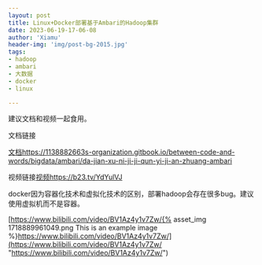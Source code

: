 ```yaml
---
layout: post
title: Linux+Docker部署基于Ambari的Hadoop集群
date: 2023-06-19-17-06-08
author: 'Xiamu'
header-img: 'img/post-bg-2015.jpg'
tags:
- hadoop
- ambari
- 大数据
- docker
- linux

---
```

建议文档和视频一起食用。

文档链接

[文档https://1138882663s-organization.gitbook.io/between-code-and-words/bigdata/ambari/da-jian-xu-ni-ji-ji-qun-yi-ji-an-zhuang-ambari](https://1138882663s-organization.gitbook.io/between-code-and-words/bigdata/ambari/da-jian-xu-ni-ji-ji-qun-yi-ji-an-zhuang-ambari "文档")

视频链接[视频https://b23.tv/YdYulVJ](https://b23.tv/YdYulVJ "视频")

docker因为容器化技术和虚拟化技术的区别，部署hadoop会存在很多bug。建议使用虚拟机而不是容器。

[https://www.bilibili.com/video/BV1Az4y1v7Zw/{% asset_img 1718889961049.png This is an example image %}https://www.bilibili.com/video/BV1Az4y1v7Zw/](https://www.bilibili.com/video/BV1Az4y1v7Zw/ "https://www.bilibili.com/video/BV1Az4y1v7Zw/")
